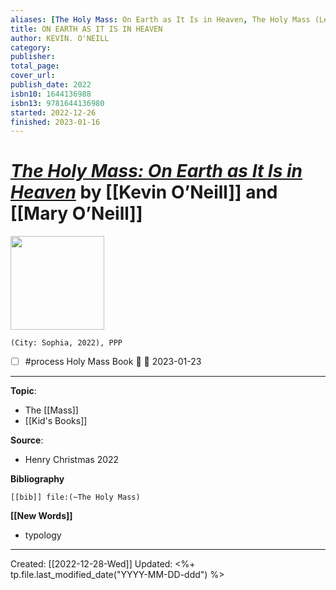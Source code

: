 ```yaml
---
aliases: [The Holy Mass: On Earth as It Is in Heaven, The Holy Mass (Lego)]
title: ON EARTH AS IT IS IN HEAVEN
author: KEVIN. O'NEILL
category: 
publisher: 
total_page: 
cover_url: 
publish_date: 2022
isbn10: 1644136988
isbn13: 9781644136980
started: 2022-12-26
finished: 2023-01-16
---
```


# [*The Holy Mass: On Earth as It Is in Heaven*](https://www.sophiainstitute.com/products/item/the-holy-mass) by [[Kevin O’Neill]] and [[Mary O’Neill]]

<img src="https://www.sophiainstitute.com/images/uploads/products/_medium/9781644136980.png" width=150>

`(City: Sophia, 2022), PPP`

- [ ] #process Holy Mass Book 🔽 📅 2023-01-23

--- 
**Topic**: 
- The [[Mass]]
- [[Kid's Books]]

**Source**: 
- Henry Christmas 2022

**Bibliography**

```query
[[bib]] file:(~The Holy Mass)
```
 

**[[New Words]]**

- typology

---
Created: [[2022-12-28-Wed]]
Updated: <%+ tp.file.last_modified_date("YYYY-MM-DD-ddd") %>
